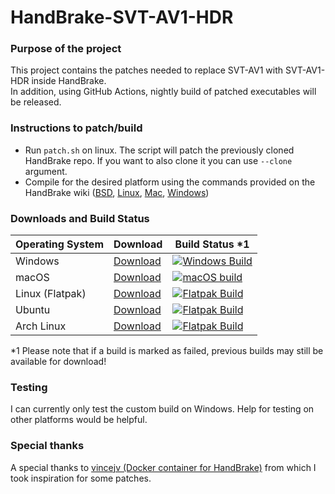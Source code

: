 # HandBrake-SVT-AV1-HDR
### Purpose of the project
This project contains the patches needed to replace SVT-AV1 with SVT-AV1-HDR inside HandBrake.\
In addition, using GitHub Actions, nightly build of patched executables will be released.
### Instructions to patch/build
* Run ```patch.sh``` on linux. The script will patch the previously cloned HandBrake repo. If you want to also clone it you can use ```--clone``` argument.
* Compile for the desired platform using the commands provided on the HandBrake wiki ([BSD](https://handbrake.fr/docs/en/latest/developer/build-bsd.html), [Linux](https://handbrake.fr/docs/en/latest/developer/build-linux.html), [Mac](https://handbrake.fr/docs/en/latest/developer/build-mac.html), [Windows](https://handbrake.fr/docs/en/latest/developer/build-windows.html))
### Downloads and Build Status
| Operating System  | Download        | Build Status *1 |
| ----------------- | --------------- | ------------- |
| Windows           | [Download](https://github.com/Uranite/HandBrake-SVT-AV1-secret/releases/tag/win) | [![Windows Build](https://github.com/Uranite/HandBrake-SVT-AV1-secret/actions/workflows/nightly-win.yml/badge.svg)](https://github.com/Uranite/HandBrake-SVT-AV1-secret/actions/workflows/nightly-win.yml)  |
| macOS             | [Download](https://github.com/Uranite/HandBrake-SVT-AV1-secret/releases/tag/mac) | [![macOS build](https://github.com/Uranite/HandBrake-SVT-AV1-secret/actions/workflows/nightly-mac.yml/badge.svg)](https://github.com/Uranite/HandBrake-SVT-AV1-secret/actions/workflows/nightly-mac.yml)  |
| Linux (Flatpak)   | [Download](https://github.com/Uranite/HandBrake-SVT-AV1-secret/releases/tag/flatpak) | [![Flatpak Build](https://github.com/Uranite/HandBrake-SVT-AV1-secret/actions/workflows/nightly-flatpak.yml/badge.svg)](https://github.com/Uranite/HandBrake-SVT-AV1-secret/actions/workflows/nightly-flatpak.yml) |
| Ubuntu            | [Download](https://github.com/Uranite/HandBrake-SVT-AV1-secret/releases/tag/ubuntu) | [![Flatpak Build](https://github.com/Uranite/HandBrake-SVT-AV1-secret/actions/workflows/nightly-ubuntu.yml/badge.svg)](https://github.com/Uranite/HandBrake-SVT-AV1-secret/actions/workflows/nightly-ubuntu.yml) |
| Arch Linux        | [Download](https://github.com/Uranite/HandBrake-SVT-AV1-secret/releases/tag/arch) | [![Flatpak Build](https://github.com/Uranite/HandBrake-SVT-AV1-secret/actions/workflows/nightly-arch.yml/badge.svg)](https://github.com/Uranite/HandBrake-SVT-AV1-secret/actions/workflows/nightly-arch.yml) |

*1 Please note that if a build is marked as failed, previous builds may still be available for download!
### Testing
I can currently only test the custom build on Windows. Help for testing on other platforms would be helpful.
### Special thanks
A special thanks to [vincejv (Docker container for HandBrake)](https://github.com/vincejv/docker-handbrake) from which I took inspiration for some patches.

